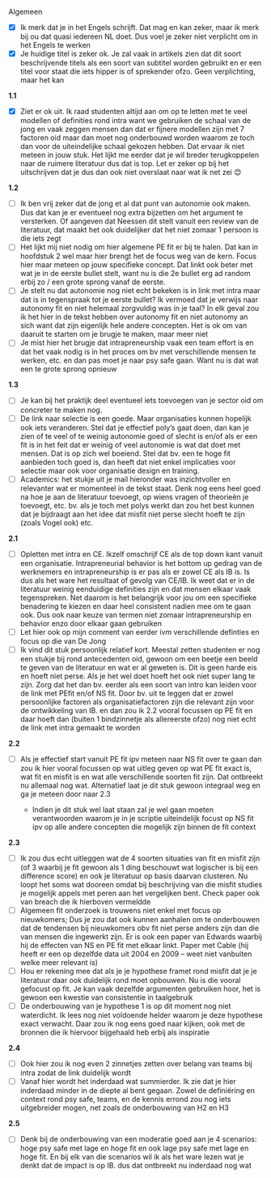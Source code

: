 Algemeen

- [x] Ik merk dat je in het Engels schrijft. Dat mag en kan zeker, maar ik merk bij ou dat quasi iedereen NL doet. Dus voel je zeker niet verplicht om in het Engels te werken
- [x] Je huidige titel is zeker ok. Je zal vaak in artikels zien dat dit soort beschrijvende titels als een soort van subtitel worden gebruikt en er een titel voor staat die iets hipper is of sprekender ofzo. Geen verplichting, maar het kan

**1.1**

- [x] Ziet er ok uit. Ik raad studenten altijd aan om op te letten met te veel modellen of definities rond intra want we gebruiken de schaal van de jong en vaak zeggen mensen dan dat er fijnere modellen zijn met 7 factoren oid maar dan moet nog onderbouwd worden waarom ze toch dan voor de uiteindelijke schaal gekozen hebben. Dat ervaar ik niet meteen in jouw stuk. Het lijkt me eerder dat je wil breder terugkoppelen naar de ruimere literatuur dus dat is top. Let er zeker op bij het uitschrijven dat je dus dan ook niet overslaat naar wat ik net zei 😊

**1.2**

- [ ] Ik ben vrij zeker dat de jong et al dat punt van autonomie ook maken. Dus dat kan je er eventueel nog extra bijzetten om het argument te versterken. Of aangeven dat Neessen dit stelt vanuit een review van de literatuur, dat maakt het ook duidelijker dat het niet zomaar 1 persoon is die iets zegt
- [ ] Het lijkt mij niet nodig om hier algemene PE fit er bij te halen. Dat kan in hoofdstuk 2 wel maar hier brengt het de focus weg van de kern. Focus hier maar meteen op jouw specifieke concept. Dat linkt ook beter met wat je in de eerste bullet stelt, want nu is die 2e bullet erg ad random erbij zo / een grote sprong vanaf de eerste.
- [ ] Je stelt nu dat autonomie nog niet echt bekeken is in link met intra maar dat is in tegenspraak tot je eerste bullet? Ik vermoed dat je verwijs naar autonomy fit en niet helemaal zorgvuldig was in je taal? In elk geval zou ik het hier in de tekst hebben over autonomy fit en niet autonomy an sich want dat zijn eigenlijk hele andere concepten. Het is ok om van daaruit te starten om je brugje te maken, maar meer niet
- [ ] Je mist hier het brugje dat intrapreneurship vaak een team effort is en dat het vaak nodig is in het proces om bv met verschillende mensen te werken, etc. en dan pas moet je naar psy safe gaan. Want nu is dat wat een te grote sprong opnieuw

**1.3**

- [ ] Je kan bij het praktijk deel eventueel iets toevoegen van je sector oid om concreter te maken nog.
- [ ] De link naar selectie is een goede. Maar organisaties kunnen hopelijk ook iets veranderen. Stel dat je effectief poly’s gaat doen, dan kan je zien of te veel of te weinig autonomie goed of slecht is en/of als er een fit is in het feit dat er weinig of veel autonomie is wat dat doet met mensen. Dat is op zich wel boeiend. Stel dat bv. een te hoge fit aanbieden toch goed is, dan heeft dat niet enkel implicaties voor selectie maar ook voor organisatie design en training.
- [ ] Academics: het stukje uit je mail hieronder was inzichtvoller en relevanter wat er momenteel in de tekst staat. Denk nog eens heel goed na hoe je aan de literatuur toevoegt, op wiens vragen of theorieën je toevoegt, etc. bv. als je toch met polys werkt dan zou het best kunnen dat je bijdraagt aan het idee dat misfit niet perse slecht hoeft te zijn (zoals Vogel ook) etc.

**2.1**

- [ ] Opletten met intra en CE. Ikzelf omschrijf CE als de top down kant vanuit een organisatie. Intrapreneurial behavior is het bottom up gedrag van de werknemers en intrapreneurship is er pas als er zowel CE als IB is. Is dus als het ware het resultaat of gevolg van CE/IB. Ik weet dat er in de literatuur weinig eenduidige definities zijn en dat mensen elkaar vaak tegenspreken. Net daarom is het belangrijk voor jou om een specifieke benadering te kiezen en daar heel consistent nadien mee om te gaan ook. Dus ook naar keuze van termen niet zomaar intrapreneurship en behavior enzo door elkaar gaan gebruiken
- [ ] Let hier ook op mijn comment van eerder ivm verschillende definties en focus op die van De Jong
- [ ] Ik vind dit stuk persoonlijk relatief kort. Meestal zetten studenten er nog een stukje bij rond antecedenten oid, gewoon om een beetje een beeld te geven van de literatuur en wat er al geweten is. Dit is geen harde eis en hoeft niet perse. Als je het wel doet hoeft het ook niet super lang te zijn. Zorg dat het dan bv. eerder als een soort van intro kan leiden voor de link met PEfit en/of NS fit. Door bv. uit te leggen dat er zowel persoonlijke factoren als organisatiefactoren zijn die relevant zijn voor de ontwikkeling van IB. en dan zou ik 2.2 vooral focussen op PE fit en daar hoeft dan (buiten 1 bindzinnetje als allereerste ofzo) nog niet echt de link met intra gemaakt te worden

**2.2**

- [ ] Als je effectief start vanuit PE fit ipv meteen naar NS fit over te gaan dan zou ik hier vooral focussen op wat uitleg geven op wat PE fit exact is, wat fit en misfit is en wat alle verschillende soorten fit zijn. Dat ontbreekt nu allemaal nog wat. Alternatief laat je dit stuk gewoon integraal weg en ga je meteen door naar 2.3

  - Indien je dit stuk wel laat staan zal je wel gaan moeten verantwoorden waarom je in je scriptie uiteindelijk focust op NS fit ipv op alle andere concepten die mogelijk zijn binnen de fit context

**2.3**

- [ ] Ik zou dus echt uitleggen wat de 4 soorten situaties van fit en misfit zijn (of 3 waarbij je fit gewoon als 1 ding beschouwt wat logischer is bij een difference score) en ook je literatuur op basis daarvan clusteren. Nu loopt het soms wat dooreen omdat bij beschrijving van die misfit studies je mogelijk appels met peren aan het vergelijken bent. Check paper ook van breach die ik hierboven vermeldde
- [ ] Algemeen fit onderzoek is trouwens niet enkel met focus op nieuwkomers; Dus je zou dat ook kunnen aanhalen om te onderbouwen dat de tendensen bij nieuwkomers obv fit niet perse anders zijn dan die van mensen die ingewerkt zijn. Er is ook een paper van Edwards waarbij hij de effecten van NS en PE fit met elkaar linkt. Paper met Cable (hij heeft er een op dezelfde data uit 2004 en 2009 – weet niet vanbuiten welke meer relevant is)
- [ ] Hou er rekening mee dat als je je hypothese framet rond misfit dat je je literatuur daar ook duidelijk rond moet opbouwen. Nu is die vooral gefocust op fit. Je kan vaak dezelfde argumenten gebruiken hoor, het is gewoon een kwestie van consistentie in taalgebruik
- [ ] De onderbouwing van je hypothese 1 is op dit moment nog niet waterdicht. Ik lees nog niet voldoende helder waarom je deze hypothese exact verwacht. Daar zou ik nog eens goed naar kijken, ook met de bronnen die ik hiervoor bijgehaald heb erbij als inspiratie

**2.4**

- [ ] Ook hier zou ik nog even 2 zinnetjes zetten over belang van teams bij intra zodat de link duidelijk wordt
- [ ] Vanaf hier wordt het inderdaad wat summierder. Ik zie dat je hier inderdaad minder in de diepte al bent gegaan. Zowel de definiëring en context rond psy safe, teams, en de kennis errond zou nog iets uitgebreider mogen, net zoals de onderbouwing van H2 en H3

**2.5**

- [ ] Denk bij de onderbouwing van een moderatie goed aan je 4 scenarios: hoge psy safe met lage en hoge fit en ook lage psy safe met lage en hoge fit. En bij elk van die scenarios wil ik als het ware lezen wat je denkt dat de impact is op IB. dus dat ontbreekt nu inderdaad nog wat
